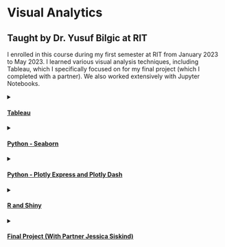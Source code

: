 # Visual Analytics

## Taught by Dr. Yusuf Bilgic at RIT

I enrolled in this course during my first semester at RIT from January 2023 to May 2023. I learned various visual analysis techniques, including Tableau, which I specifically focused on for my final project (which I completed with a partner). We also worked extensively with Jupyter Notebooks.

<details><summary>

#### [Tableau](Assignment1)

</summary>

##### [Completed Tableau Viz](https://public.tableau.com/views/Grace_Tokyo/AirbnbinTokyoJapan?:language=en-US&:display_count=n&:origin=viz_share_link) 
> 1. [Obtain a dataset from AirBnB.](http://insideairbnb.com/get-the-data/)
>
  > I chose to focus my viz on Tokyo because that is where I was living at the time that I took the course.
> 
> 2. Explore the data.
> 
> 3. Create four interactive visualizations.
>
> 4. Create an interactive dashboard using the visualizations.
>
> 5. Create at least two story points regarding the dashboards and visualizations.

</details>

<details><summary>

#### [Python - Seaborn](Assignment4)

</summary>

##### [Final Notebook](Assignment4/{Grace}--{penguins}.ipynb) 
> 1. [Choose a dataset from seaborn's repository.](https://github.com/mwaskom/seaborn-data/blob/master/penguins.csv)
>
> 2. Do exploratory data analysis using pandas, matplotlib, and seaborn.
>
> 3. Create at least seven nicely formatted, modern, multivariate plots.
>
> 4. Use markdown to write a professional report about the data and your plots.

</details>

<details><summary>

#### [Python - Plotly Express and Plotly Dash](Assignment5)

</summary>

##### [Final Notebook](Assignment5/{Grace}--{penguins}--{Assignment5}.ipynb)
> 1. [Use the same data that was used for the Seaborn assignment.](https://github.com/mwaskom/seaborn-data/blob/master/penguins.csv)
>
> 2. Create at least three plotly express visualizations and three plotly dash visualizations. Include at least one interactive component, such as a dropdown menu or a slider.

</details>

<details><summary>

#### [R and Shiny](Assignment6)

</summary>

> 1. [Pick any dataset from R.](https://www.rdocumentation.org/packages/datasets/versions/3.6.2/topics/CO2)
>
> 2. Explore the data.
>
> 3. [Create at least two charts using ggplot2.](Assignment6/StaticPlots.r)
>
> 4. [Create at least two interactive visualizations using Shiny.](Assignment6/app.r)

</details>

<details><summary>

#### [Final Project (With Partner Jessica Siskind)](FinalProject)

</summary>

##### [Completed Tableau Viz](https://public.tableau.com/shared/M8CJRG4BJ?:display_count=n&:origin=viz_share_link)
> 1. [Find any spatio-temporal dataset of interest.](https://edg.epa.gov/metadata/catalog/search/resource/details.page?uuid=https://doi.org/10.23719/1503175)
>
> 2. Explore the data.
>
> 3. Choose any data visualization tools/software covered in the course (we chose Tableau).
>
> 4. Create at least two visualizations.

</details>
